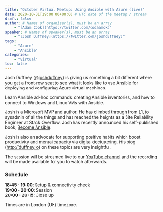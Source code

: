 ```yaml
---
title: "October Virtual Meetup: Using Ansible with Azure (live)"
date: 2020-10-01T19:00:00+00:00 # UTC date of the meetup / stream
draft: false
author: # Names of organiser(s), must be an array
    - "[Adam Cook](https://twitter.com/codaamok)"
speaker: # Names of speaker(s), must be an array
    - "[Josh Duffney](https://twitter.com/joshduffney)"
tags: 
    - "Azure"
    - "Ansible"
categories: 
    - "virtual"
toc: false
---
```


Josh Duffney ([@joshduffney](https://twitter.com/joshduffney)) is giving us something a bit different where you get a front-row seat to see what it looks like to use Ansible for deploying and configuring Azure virtual machines.

Learn Ansible ad-hoc commands, creating Ansible inventories, and how to connect to Windows and Linux VMs with Ansible.

Josh is a Microsoft MVP and author. He has climbed through from L1, to sysadmin of all the things and has reached the heights as a Site Reliability Engineer at Stack Overflow. Josh has recently announced his self-published book, [Become Ansible](https://becomeansible.com).

Josh is also an advocate for supporting positive habits which boost productivity and mental capacity via digital decluttering. His blog (http://duffney.io) on these topics are very insightful.

The session will be streamed live to our [YouTube channel](https://youtube.com/c/PowerShellSouthampton) and the recording will be made available for you to watch afterwards.

### Schedule

**18:45 - 19:00**: Setup & connectivity check  
**19:00 - 20:00**: Session  
**20:00 - 20:15**: Close up

Times are in London (UK) timezone.
